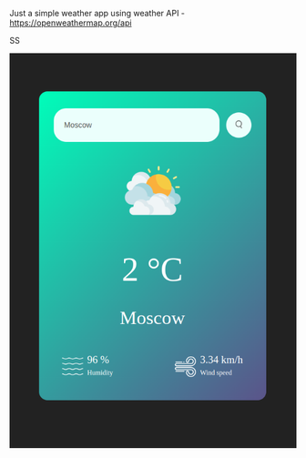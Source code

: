 Just a simple weather app using weather API - https://openweathermap.org/api

SS

![Alt text](images/appImage.png)
